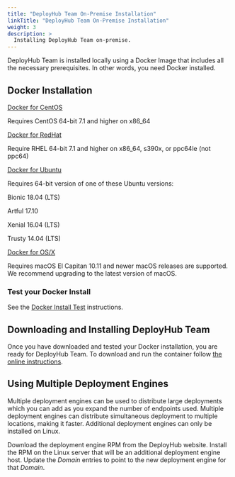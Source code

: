 ```yaml
---
title: "DeployHub Team On-Premise Installation"
linkTitle: "DeployHub Team On-Premise Installation"
weight: 3
description: >
  Installing DeployHub Team on-premise.
---
```


DeployHub Team is installed locally using a Docker Image that includes all the necessary prerequisites. In other words, you need Docker installed.

## Docker Installation

[Docker for CentOS](https://docs.docker.com/install/linux/docker-ce/centos/)

Requires CentOS 64-bit 7.1 and higher on x86\_64

[Docker for RedHat](https://docs.docker.com/install/linux/docker-ee/rhel/)

Require RHEL 64-bit 7.1 and higher on x86\_64, s390x, or ppc64le (not ppc64)

[Docker for Ubuntu](https://docs.docker.com/install/linux/docker-ce/ubuntu/)

Requires 64-bit version of one of these Ubuntu versions:

Bionic 18.04 (LTS)

Artful 17.10

Xenial 16.04 (LTS)

Trusty 14.04 (LTS)

[Docker for OS/X](https://docs.docker.com/docker-for-mac/install/)

Requires macOS El Capitan 10.11 and newer macOS releases are supported. We recommend upgrading to the latest version of macOS.

### Test your Docker Install

See the [Docker Install Test](https://docs.docker.com/get-started/#test-docker-version) instructions.

## Downloading and Installing DeployHub Team

Once you have downloaded and tested your Docker installation, you are ready for DeployHub Team. To download and run the container follow [the online instructions](https://www.deployhub.com/deployhub-oss-on-prem-installation/).

## Using Multiple Deployment Engines

Multiple deployment engines can be used to distribute large deployments which you can add as you expand the number of endpoints used. Multiple deployment engines can distribute simultaneous deployment to multiple locations, making it faster. Additional deployment engines can only be installed on Linux.

Download the deployment engine RPM from the DeployHub website. Install the RPM on the Linux server that will be an additional deployment engine host. Update the _Domain_ entries to point to the new deployment engine for that _Domain_.
